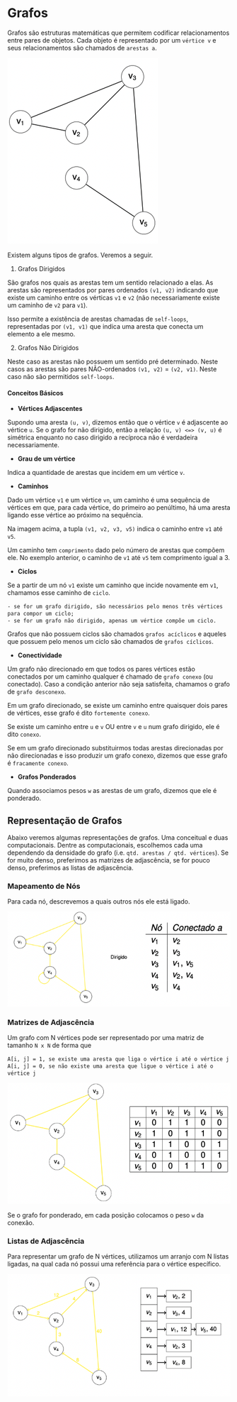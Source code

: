 # Grafos

Grafos são estruturas matemáticas que permitem codificar relacionamentos entre pares de objetos. Cada objeto é representado por um `vértice v` e seus relacionamentos são chamados de `arestas a`.

![image](/assets/basic-graph.png)

Existem alguns tipos de grafos. Veremos a seguir.

1. Grafos Dirigidos

São grafos nos quais as arestas tem um sentido relacionado a elas. As arestas são representados por pares ordenados `(v1, v2)` indicando que existe um caminho entre os vérticas `v1` e `v2` (não necessariamente existe um caminho de `v2` para `v1`).

Isso permite a existência de arestas chamadas de `self-loops`, representadas por `(v1, v1)` que indica uma aresta que conecta um elemento a ele mesmo.

2. Grafos Não Dirigidos

Neste caso as arestas não possuem um sentido pré determinado. Neste casos as arestas são pares NÃO-ordenados `(v1, v2)` = `(v2, v1)`. Neste caso não são permitidos `self-loops`.

#### Conceitos Básicos

- **Vértices Adjascentes**

Supondo uma aresta `(u, v)`, dizemos então que o vértice `v` é adjascente ao vértice `u`. Se o grafo for não dirigido, então a relação `(u, v) <=> (v, u)` é simétrica enquanto no caso dirigido a recíproca não é verdadeira necessariamente.

- **Grau de um vértice**

Indica a quantidade de arestas que incidem em um vértice `v`.

- **Caminhos**

Dado um vértice `v1` e um vértice `vn`, um caminho é uma sequência de vértices em que, para cada vértice, do primeiro ao penúltimo, há uma aresta ligando esse vértice ao próximo na sequência.

Na imagem acima, a tupla `(v1, v2, v3, v5)` indica o caminho entre `v1` até `v5`.

Um caminho tem `comprimento` dado pelo número de arestas que compõem ele. No exemplo anterior, o caminho de `v1` até `v5` tem comprimento igual a 3.

- **Ciclos**

Se a partir de um nó `v1` existe um caminho que incide novamente em `v1`, chamamos esse caminho de `ciclo`.

    - se for um grafo dirigido, são necessários pelo menos três vértices para compor um ciclo;
    - se for um grafo não dirigido, apenas um vértice compõe um ciclo.

Grafos que não possuem ciclos são chamados `grafos acíclicos` e aqueles que possuem pelo menos um ciclo são chamados de `grafos cíclicos`.

- **Conectividade**

Um grafo não direcionado em que todos os pares vértices estão conectados por um caminho qualquer é chamado de `grafo conexo` (ou conectado). Caso a condição anterior não seja satisfeita, chamamos o grafo de `grafo desconexo`.

Em um grafo direcionado, se existe um caminho entre quaisquer dois pares de vértices, esse grafo é dito `fortemente conexo`.

Se existe um caminho entre `u` e `v` OU entre `v` e `u` num grafo dirigido, ele é dito `conexo`.

Se em um grafo direcionado substituirmos todas arestas direcionadas por não direcionadas e isso produzir um grafo conexo, dizemos que esse grafo é `fracamente conexo`.

- **Grafos Ponderados**

Quando associamos pesos `w` as arestas de um grafo, dizemos que ele é ponderado.

## Representação de Grafos

Abaixo veremos algumas representações de grafos. Uma conceitual e duas computacionais. Dentre as computacionais, escolhemos cada uma dependendo da densidade do grafo (i.e. `qtd. arestas / qtd. vértices`). Se for muito denso, preferimos as matrizes de adjascência, se for pouco denso, preferimos as listas de adjascência.

### Mapeamento de Nós

Para cada nó, descrevemos a quais outros nós ele está ligado.

![image](/assets/graph-map.png)

### Matrizes de Adjascência

Um grafo com N vértices pode ser representado por uma matriz de tamanho `N x N` de forma que

```
A[i, j] = 1, se existe uma aresta que liga o vértice i até o vértice j
A[i, j] = 0, se não existe uma aresta que ligue o vértice i até o vértice j
```

![image](/assets/adjascency-matrix.png)

Se o grafo for ponderado, em cada posição colocamos o peso `w` da conexão.

### Listas de Adjascência

Para representar um grafo de N vértices, utilizamos um arranjo com N listas ligadas, na qual cada nó possui uma referência para o vértice específico.

![image](/assets/adjascency-list.png)
